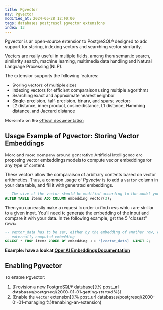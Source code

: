 ```yaml
---
title: Pgvector
nav: Pgvector
modified_at: 2024-05-28 12:00:00
tags: databases postgresql pgvector extensions
index: 13
---
```

Pgvector is an open-source extension to PostgreSQL® designed to add support for
storing, indexing vectors and searching vector similarity.

Vectors are really useful in multiple fields, among them semantic search,
similarity search, machine learning, multimedia data handling and Natural
Language Processing (NLP).

The extension supports the following features:

- Storing vectors of multiple sizes
- Indexing vectors for efficient comparaison using multiple algorithms
- Searching exact and approximate nearest neighbor
- Single-precision, half-precision, binary, and sparse vectors
- L2 distance, inner product, cosine distance, L1 distance, Hamming distance, and Jaccard distance

More info on the [official documentation](https://github.com/pgvector/pgvector)

## Usage Example of Pgvector: Storing Vector Embeddings

More and more company around generative Artificial Intelligence are proposing
vector embeddings models to compute vector embeddings for any type of content.

These vectors allow the comparaison of arbitrary contents based on vector
arithmetics. Thus, a common usage of *Pgvector* is to add a `vector` column in
your data table, and fill it with generated embeddings.

```sql
-- The size of the vector should be modified according to the model you are using
ALTER TABLE items ADD COLUMN embedding vector(3);
```

Then you can easily make a request in order to find rows which are similar to a
given input. You'll need to generate the embedding of the input and compare it
with your data. In the following example, get the 5 "closest" rows:

```sql
-- vector_data has to be set, either by the embedding of another row, or by an
-- externally computed embedding
SELECT * FROM items ORDER BY embedding <-> '[vector_data]' LIMIT 5;
```

__Example: have a look at [OpenAI Embeddings Documentation](https://platform.openai.com/docs/guides/embeddings)__

## Enabling Pgvector

To enable Pgvector:

1. [Provision a new PostgreSQL® database]({% post_url databases/postgresql/2000-01-01-getting-started %})
2. [Enable the `vector` extension]({% post_url databases/postgresql/2000-01-01-managing %}#enabling-an-extension)
